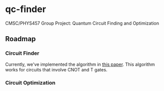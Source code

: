 # qc-finder
CMSC/PHYS457 Group Project: Quantum Circuit Finding and Optimization

## Roadmap

### Circuit Finder
Currently, we've implemented the algorithm in [this paper](http://www.downloadmaghaleh.com/wp-content/uploads/edd/maghaleh/1398/13398.pdf). This algorithm works for circuits that involve CNOT and T gates.

### Circuit Optimization

